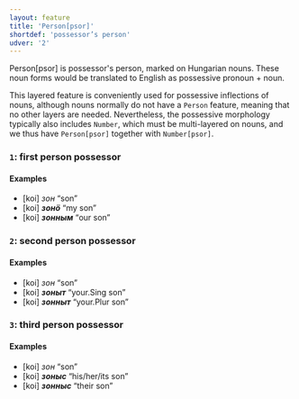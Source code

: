 ```yaml
---
layout: feature
title: 'Person[psor]'
shortdef: 'possessor’s person'
udver: '2'
---
```


Person[psor]
is possessor's person, marked on Hungarian nouns. These noun
forms would be translated to English as possessive pronoun + noun.

This layered feature is conveniently used for possessive inflections
of nouns, although nouns normally do not have a `Person` feature,
meaning that no other layers are needed. Nevertheless, the possessive
morphology typically also includes `Number`, which must be multi-layered
on nouns, and we thus have `Person[psor]` together with `Number[psor]`.

### <a name="1">`1`</a>: first person possessor

#### Examples

* [koi] _зон_ “son”
* [koi] _<b>зонӧ</b>_ “my son”
* [koi] _<b>зонным</b>_ “our son”

### <a name="2">`2`</a>: second person possessor

#### Examples

* [koi] _зон_ “son”
* [koi] _<b>зоныт</b>_ “your.Sing son”
* [koi] _<b>зонныт</b>_ “your.Plur son”

### <a name="3">`3`</a>: third person possessor

#### Examples

* [koi] _зон_ “son”
* [koi] _<b>зоныс</b>_ “his/her/its son”
* [koi] _<b>зонныс</b>_ “their son”

<!-- В. И. Лыткин, 1962: 202 -->
<!-- Interlanguage links updated Po 6. listopadu 2023, 21:42:00 CET -->
